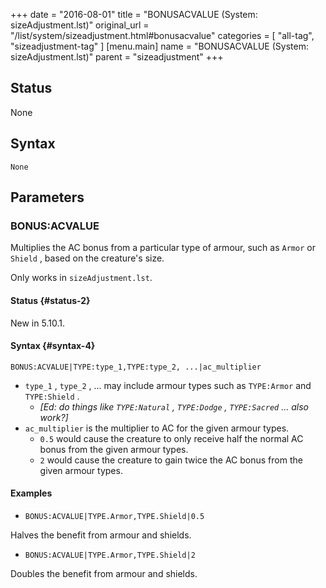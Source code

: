+++
date = "2016-08-01"
title = "BONUSACVALUE (System: sizeAdjustment.lst)"
original_url = "/list/system/sizeadjustment.html#bonusacvalue"
categories = [ "all-tag", "sizeadjustment-tag" ]
[menu.main]
    name = "BONUSACVALUE (System: sizeAdjustment.lst)"
    parent = "sizeadjustment"
+++

## Status

None

## Syntax

`None`

## Parameters




<span id="bonusacvalue"></span>

### BONUS:ACVALUE

Multiplies the AC bonus from a particular type of armour, such as
`Armor` or `Shield` , based on the creature's size.

Only works in `sizeAdjustment.lst`.

#### Status {#status-2}

New in 5.10.1.

#### Syntax {#syntax-4}

`BONUS:ACVALUE|TYPE:type_1,TYPE:type_2, ...|ac_multiplier`

-   `type_1` , `type_2` , ... may include armour types such as
    `TYPE:Armor` and `TYPE:Shield` .
    -   *\[Ed: do things like `TYPE:Natural` , `TYPE:Dodge` ,
        `TYPE:Sacred` ... also work?\]*
-   `ac_multiplier` is the multiplier to AC for the given armour types.
    -   `0.5` would cause the creature to only receive half the normal
        AC bonus from the given armour types.
    -   `2` would cause the creature to gain twice the AC bonus from the
        given armour types.

#### Examples

-   `BONUS:ACVALUE|TYPE.Armor,TYPE.Shield|0.5`

Halves the benefit from armour and shields.

-   `BONUS:ACVALUE|TYPE.Armor,TYPE.Shield|2`

Doubles the benefit from armour and shields.

